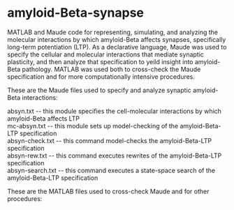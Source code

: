 # amyloid-Beta-synapse
MATLAB and Maude code for representing, simulating, and analyzing the molecular interactions by which amyloid-Beta affects synapses, specifically long-term potentiation (LTP). As a declarative language, Maude was used to specify the cellular and molecular interactions that mediate synaptic plasticity, and then analyze that specification to yeild insight into amyloid-Beta pathology. MATLAB was used both to cross-check the Maude specification and for more computationally intensive procedures.  

These are the Maude files used to specify and analyze synaptic amyloid-Beta interactions:  

absyn.txt -- this module specifies the cell-molecular interactions by which amyloid-Beta affects LTP  
mc-absyn.txt -- this module sets up model-checking of the amyloid-Beta-LTP specification  
absyn-check.txt -- this command model-checks the amyloid-Beta-LTP specification  
absyn-rew.txt -- this command executes rewrites of the amyloid-Beta-LTP specification  
absyn-search.txt -- this command executes a state-space search of the amyloid-Beta-LTP specification  

These are the MATLAB files used to cross-check Maude and for other procedures:  



